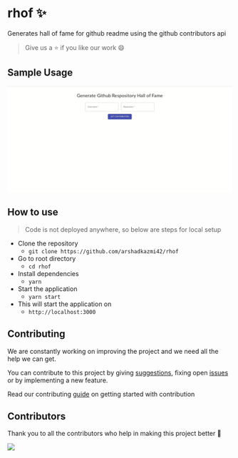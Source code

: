 # rhof :sparkles:

Generates hall of fame for github readme using the github contributors api

> Give us a :star: if you like our work :smile:

## Sample Usage

<img src="assets/usage.gif" alt="rhof"/> <br>

## How to use

> Code is not deployed anywhere, so below are steps for local setup

- Clone the repository
  - `git clone https://github.com/arshadkazmi42/rhof`
- Go to root directory
  - `cd rhof`
- Install dependencies
  - `yarn`
- Start the application
  - `yarn start`
- This will start the application on  
  - `http://localhost:3000`

## Contributing

We are constantly working on improving the project and we need all the help we can get.

You can contribute to this project by giving [suggestions](https://github.com/arshadkazmi42/rhof/issues/new), fixing open [issues](https://github.com/arshadkazmi42/rhof/issues) or by implementing a new feature.

Read our contributing [guide](CONTRIBUTING.md) on getting started with contribution

## Contributors

Thank you to all the contributors who help in making this project better :raised_hands:

<a href='https://github.com/arshadkazmi42)'><img src="https://github.com/arshadkazmi42.png" width="30" /></a>
